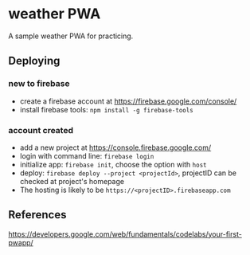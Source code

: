 # weather PWA

A sample weather PWA for practicing.

## Deploying

### new to firebase

- create a firebase account at <https://firebase.google.com/console/>
- install firebase tools: `npm install -g firebase-tools`

### account created

- add a new project at <https://console.firebase.google.com/>
- login with command line: `firebase login`
- initialize app: `firebase init`, choose the option with `host`
- deploy: `firebase deploy --project <projectId>`, projectID can be checked at project's homepage
- The hosting is likely to be `https://<projectID>.firebaseapp.com`

## References

<https://developers.google.com/web/fundamentals/codelabs/your-first-pwapp/>